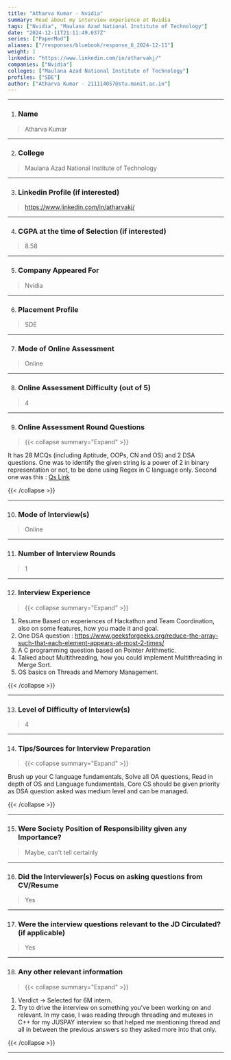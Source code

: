 ```yaml
---
title: "Atharva Kumar - Nvidia"
summary: Read about my interview experience at Nvidia
tags: ["Nvidia", "Maulana Azad National Institute of Technology"]
date: "2024-12-11T21:11:49.037Z"
series: ["PaperMod"]
aliases: ["/responses/bluebook/response_6_2024-12-11"]
weight: 1
linkedin: "https://www.linkedin.com/in/atharvakj/"
companies: ["Nvidia"]
colleges: ["Maulana Azad National Institute of Technology"]
profiles: ["SDE"]
author: ["Atharva Kumar - 211114057@stu.manit.ac.in"]
---
```

---
1. ### Name

> Atharva Kumar

---

2. ### College

> Maulana Azad National Institute of Technology

---

3. ### Linkedin Profile (if interested)

> https://www.linkedin.com/in/atharvakj/

---

4. ### CGPA at the time of Selection (if interested) 

> 8.58

---

5. ### Company Appeared For

> Nvidia

---

6. ### Placement Profile

> SDE

---

7. ### Mode of Online Assessment

> Online

---

8. ### Online Assessment Difficulty (out of 5)

> 4

---

9. ### Online Assessment Round Questions

> {{< collapse summary="Expand" >}}

It has 28 MCQs (including Aptitude, OOPs, CN and OS) and 2 DSA questions. One was to identify the given string is a power of 2 in binary representation  or not, to be done using Regex in C language only. Second one was this : [Qs Link](https://leetcode.com/problems/special-binary-string/description)

{{< /collapse >}}

---

10. ### Mode of Interview(s)

> Online

---

11. ### Number of Interview Rounds

> 1

---

12. ### Interview Experience

> {{< collapse summary="Expand" >}}

1. Resume Based on experiences of Hackathon and Team Coordination, also on some features, how you made it and goal.
2. One DSA question : https://www.geeksforgeeks.org/reduce-the-array-such-that-each-element-appears-at-most-2-times/
3. A C programming question based on Pointer Arithmetic.
4. Talked about Multithreading, how you could implement Multithreading in Merge Sort.
5. OS basics on Threads and Memory Management.

{{< /collapse >}}

---

13. ### Level of Difficulty of Interview(s)

> 4

---

14. ### Tips/Sources for Interview Preparation

> {{< collapse summary="Expand" >}}

Brush up your C language fundamentals, Solve all OA questions, Read in depth of OS and Language fundamentals, Core CS should be given priority as DSA question asked was medium level and can be managed.

{{< /collapse >}}

---

15. ### Were Society Position of Responsibility given any Importance?

> Maybe, can't tell certainly

---

16. ### Did the Interviewer(s) Focus on asking questions from CV/Resume

> Yes

---

17. ### Were the interview questions relevant to the JD Circulated? (if applicable)

> Yes

---

18. ### Any other relevant information

> {{< collapse summary="Expand" >}}

1. Verdict -> Selected for 6M intern.
2. Try to drive the interview on something you've been working on and relevant. In my case, I was reading through threading and mutexes in C++ for my JUSPAY interview so that helped me mentioning thread and all in between the previous answers so they asked more into that only.

{{< /collapse >}}

---

